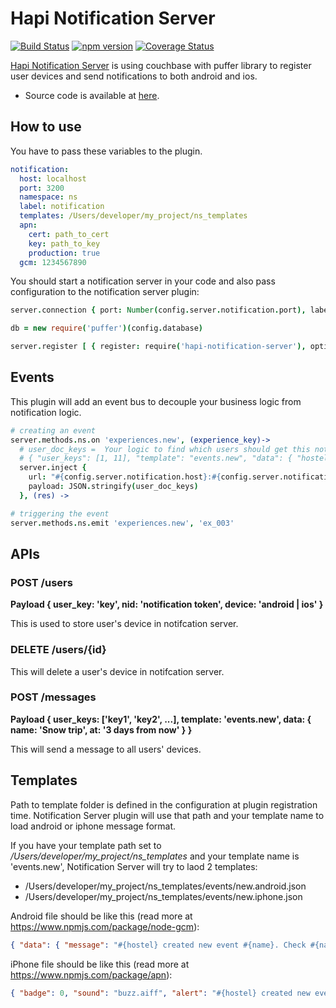 Hapi Notification Server
======

[![Build Status](https://travis-ci.org/tectual/hapi-notification-server.svg)](https://travis-ci.org/tectual/hapi-notification-server)
[![npm version](https://badge.fury.io/js/hapi-notification-server.svg)](http://badge.fury.io/js/hapi-notification-server)
[![Coverage Status](https://coveralls.io/repos/tectual/hapi-notification-server/badge.svg?branch=master)](https://coveralls.io/r/tectual/hapi-notification-server?branch=master)

[Hapi Notification Server](https://www.npmjs.com/package/hapi-notification-server) is using couchbase with puffer library to register user devices and send notifications to both android and ios.

* Source code is available at [here](https://github.com/tectual/hapi-notification-server).

## How to use

You have to pass these variables to the plugin.

```yaml
notification:
  host: localhost
  port: 3200
  namespace: ns
  label: notification
  templates: /Users/developer/my_project/ns_templates
  apn:
    cert: path_to_cert
    key: path_to_key
    production: true
  gcm: 1234567890
```

You should start a notification server in your code and also pass configuration to the notification server plugin:
```coffee
server.connection { port: Number(config.server.notification.port), labels: config.server.notification.label }

db = new require('puffer')(config.database)

server.register [ { register: require('hapi-notification-server'), options: { config: config.server.notification, database: db } } ], (err) -> throw err if err
```

## Events
This plugin will add an event bus to decouple your business logic from notification logic.

```coffee
# creating an event
server.methods.ns.on 'experiences.new', (experience_key)->
  # user_doc_keys =  Your logic to find which users should get this notification
  # { "user_keys": [1, 11], "template": "events.new", "data": { "hostel": "Base Sydney", "name": "Manly BBQ" } }
  server.inject {
    url: "#{config.server.notification.host}:#{config.server.notification.port}/messages"
    payload: JSON.stringify(user_doc_keys)
  }, (res) ->

# triggering the event
server.methods.ns.emit 'experiences.new', 'ex_003'
```

## APIs
### POST /users 
**Payload { user_key: 'key', nid: 'notification token', device: 'android | ios' }**

This is used to store user's device in notifcation server.

### DELETE /users/{id}

This will delete a user's device in notifcation server.

### POST /messages 
**Payload { user_keys: ['key1', 'key2', ...], template: 'events.new', data: { name: 'Snow trip', at: '3 days from now' } }**

This will send a message to all users' devices.

## Templates

Path to template folder is defined in the configuration at plugin registration time. Notification Server plugin will use that path and your template name to load android or iphone message format.

If you have your template path set to */Users/developer/my_project/ns_templates* and your template name is 'events.new', Notification Server will try to laod 2 templates:
- /Users/developer/my_project/ns_templates/events/new.android.json
- /Users/developer/my_project/ns_templates/events/new.iphone.json

Android file should be like this (read more at https://www.npmjs.com/package/node-gcm):
```json
{ "data": { "message": "#{hostel} created new event #{name}. Check #{name} now!" } }
```

iPhone file should be like this (read more at https://www.npmjs.com/package/apn):
```json
{ "badge": 0, "sound": "buzz.aiff", "alert": "#{hostel} created new event #{name}. Check #{name} now!", "payload": { "hostel": "#{hostel}" } }
```
